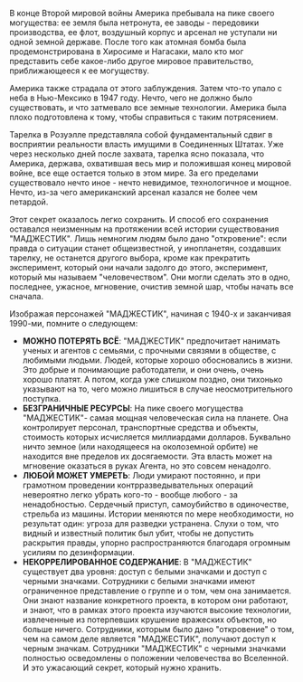 В конце Второй мировой войны Америка пребывала на пике своего могущества: ее земля была нетронута, ее заводы - передовики производства, ее флот, воздушный корпус и арсенал не уступали ни одной земной державе. После того как атомная бомба была продемонстрирована в Хиросиме и Нагасаки, мало кто мог представить себе какое-либо другое мировое правительство, приближающееся к ее могуществу.

Америка также страдала от этого заблуждения. Затем что-то упало с неба в Нью-Мексико в 1947 году. Нечто, чего не должно было существовать, и что затмевало все земные технологии. Америка была плохо подготовлена к тому, чтобы справиться с таким потрясением.

Тарелка в Розуэлле представляла собой фундаментальный сдвиг в восприятии реальности власть имущими в Соединенных Штатах. Уже через несколько дней после захвата, тарелка ясно показала, что Америка, держава, охватившая весь мир и положившая конец мировой войне, все еще остается только в этом мире. За его пределами существовало нечто иное - нечто невидимое, технологичное и мощное. Нечто, из-за чего американский арсенал казался не более чем петардой.

Этот секрет оказалось легко сохранить. И способ его сохранения оставался неизменным на протяжении всей истории существования "МАДЖЕСТИК". Лишь немногим людям было дано "откровение": если правда о ситуации станет общеизвестной, у инопланетян, создавших тарелку, не останется другого выбора, кроме как прекратить эксперимент, который они начали задолго до этого, эксперимент, который мы называем "человечеством". Они могли сделать это в одно, последнее, ужасное, мгновение, очистив земной шар, чтобы начать все сначала.

Изображая персонажей "МАДЖЕСТИК", начиная с 1940-х и заканчивая 1990-ми, помните о следующем: 

- **МОЖНО ПОТЕРЯТЬ ВСЁ**: "МАДЖЕСТИК" предпочитает нанимать ученых и агентов с семьями, с прочными связями в обществе, с любимыми людьми. Людей, которые хорошо обосновались в жизни. Это добрые и понимающие работодатели, и они очень, очень хорошо платят. А потом, когда уже слишком поздно, они тихонько указывают на то, чего можно лишиться в случае неосмотрительного поступка.
- **БЕЗГРАНИЧНЫЕ РЕСУРСЫ**: На пике своего могущества "МАДЖЕСТИК"- самая мощная человеческая сила на планете. Она контролирует персонал, транспортные средства и объекты, стоимость которых исчисляется миллиардами долларов. Буквально ничто земное (или находящееся на околоземной орбите) не находится вне пределов их  досягаемости. Эта власть может на мгновение оказаться в руках Агента, но это совсем ненадолго.
- **ЛЮБОЙ МОЖЕТ УМЕРЕТЬ**: Люди умирают постоянно, и при грамотном проведении контрразведывательных операций невероятно легко убрать кого-то - вообще любого - за ненадобностью. Сердечный приступ, самоубийство в одиночестве, стрельба из машины. Истории меняются по мере необходимости, но результат один: угроза для разведки устранена. Слухи о том, что видный и известный политик был убит, чтобы не допустить раскрытия правды, упорно распространяются благодаря огромным усилиям по дезинформации.
- **НЕКОРРЕЛИРОВАННОЕ СОДЕРЖАНИЕ**: В "МАДЖЕСТИК" существует два уровня: доступ с белыми значками и доступ с черными значками. Сотрудники с белыми значками имеют ограниченное представление о группе и о том, чем она занимается. Они знают название конкретного проекта, в котором они работают, и знают, что в рамках этого проекта изучаются высокие технологии, извлеченные из потерпевших крушение вражеских объектов, но больше ничего. Сотрудники, которым было дано "откровение" о том, чем на самом деле является "МАДЖЕСТИК", получают доступ к черным значкам. Сотрудники "МАДЖЕСТИК" с черными значками полностью осведомлены о положении человечества во Вселенной. И это ужасающий секрет, который нужно хранить.